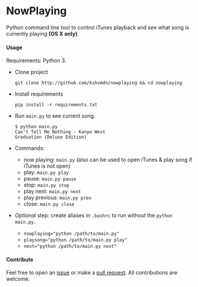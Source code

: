 # NowPlaying
Python command line tool to control iTunes playback and see what song is currently playing **(OS X only)**.


#### Usage

Requirements: Python 3.

+ Clone project 
   
    ```
    git clone http://github.com/kshvmdn/nowplaying && cd nowplaying
    ```

+ Install requirements
    
    ```
    pip install -r requirements.txt
    ```

+ Run `main.py` to see current song.

    ```
    $ python main.py
    Can't Tell Me Nothing - Kanye West
    Graduation (Deluxe Edition)
    ```

+ Commands:

    + now playing: `main.py` (also can be used to open iTunes & play song if iTunes is not open)
    + play: `main.py play`
    + pause: `main.py pause`
    + stop: `main.py stop`
    + play next: `main.py next`
    + play previous: `main.py prev`
    + close: `main.py close`

+ _Optional_ step: create aliases in `.bashrc` to run without the `python main.py`.

    + `nowplaying="python /path/to/main.py"`
    + `playsong="python /path/to/main.py play"`
    + `next="python /path/to/main.py next"`

#### Contribute

Feel free to open an [issue](https://github.com/kshvmdn/nowplaying/issues) or make a [pull request](https://github.com/kshvmdn/nowplaying/pulls). All contributions are welcome.

